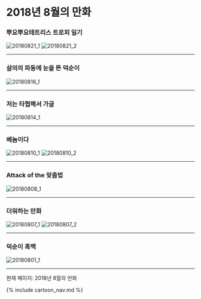 # 2018년 8월의 만화

### 뿌요뿌요테트리스 트로피 일기
![20180821_1](/20180821_1.jpg)
![20180821_2](/20180821_2.jpg)

* * *

### 살의의 파동에 눈을 뜬 덕순이
![20180816_1](/20180816_1.jpg)

* * *

### 저는 타협해서 가글
![20180814_1](/20180814_1.jpg)

* * *

### 베놈이다
![20180810_1](/20180810_1.jpg)
![20180810_2](/20180810_2.jpg)

* * *

### Attack of the 맞춤법
![20180808_1](/20180808_1.jpg)

* * *

### 더워하는 만화
![20180807_1](/20180807_1.jpg)
![20180807_2](/20180807_2.jpg)

* * *

### 덕순이 흑백
![20180801_1](/20180801_1.jpg)

* * *

현재 페이지: 2018년 8월의 만화

{% include cartoon_nav.md %}
